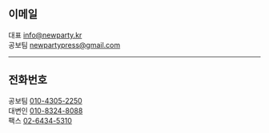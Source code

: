 ## 이메일
대표 info@newparty.kr  
공보팀 newpartypress@gmail.com  
  	
---
  
## 전화번호	
공보팀 [010-4305-2250](tel:+821043052250)  
대변인 [010-8324-8088](tel:+821083248088)  
팩스 [02-6434-5310](copy://02-6434-5310)